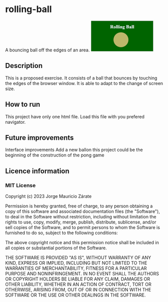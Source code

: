 # rolling-ball
A bouncing ball off the edges of an area.
![Image of rolling ball](./img/thumbnail.png)
## Description
This is a proposed exercise. It consists of a ball that bounces by touching the edges of the browser window. It is able to adapt to the change of screen size.
## How to run
This project have only one html file. Load this file with you prefered navigator.
## Future improvements
Interface improvements
Add a new ballon
this project could be the beginning of the construction of the pong game
## Licence information
### MIT License

Copyright (c) 2023 Jorge Mauricio Zárate

Permission is hereby granted, free of charge, to any person obtaining a copy
of this software and associated documentation files (the "Software"), to deal
in the Software without restriction, including without limitation the rights
to use, copy, modify, merge, publish, distribute, sublicense, and/or sell
copies of the Software, and to permit persons to whom the Software is
furnished to do so, subject to the following conditions:

The above copyright notice and this permission notice shall be included in all
copies or substantial portions of the Software.

THE SOFTWARE IS PROVIDED "AS IS", WITHOUT WARRANTY OF ANY KIND, EXPRESS OR
IMPLIED, INCLUDING BUT NOT LIMITED TO THE WARRANTIES OF MERCHANTABILITY,
FITNESS FOR A PARTICULAR PURPOSE AND NONINFRINGEMENT. IN NO EVENT SHALL THE
AUTHORS OR COPYRIGHT HOLDERS BE LIABLE FOR ANY CLAIM, DAMAGES OR OTHER
LIABILITY, WHETHER IN AN ACTION OF CONTRACT, TORT OR OTHERWISE, ARISING FROM,
OUT OF OR IN CONNECTION WITH THE SOFTWARE OR THE USE OR OTHER DEALINGS IN THE
SOFTWARE.

